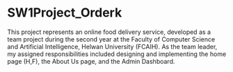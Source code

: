 # SW1Project_Orderk
This project represents an online food delivery service, developed as a team project during the second year at the Faculty of Computer Science and Artificial Intelligence, Helwan University (FCAIH). As the team leader, my assigned responsibilities included designing and implementing the home page (H,F), the About Us page, and the Admin Dashboard.
